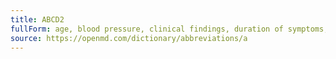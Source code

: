 ```yaml
---
title: ABCD2
fullForm: age, blood pressure, clinical findings, duration of symptoms, diabetes mellitus (stroke risk score)
source: https://openmd.com/dictionary/abbreviations/a
---
```

